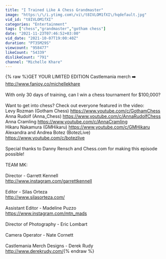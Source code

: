 ```yaml
---
title: "I Trained Like A Chess Grandmaster"
image: "https:\/\/i.ytimg.com\/vi\/t8IVLOM1fXI\/hqdefault.jpg"
vid_id: "t8IVLOM1fXI"
categories: "Entertainment"
tags: ["chess","grandmaster","gotham chess"]
date: "2021-11-23T07:46:52+03:00"
vid_date: "2021-10-07T19:00:40Z"
duration: "PT35M29S"
viewcount: "958477"
likeCount: "54339"
dislikeCount: "791"
channel: "Michelle Khare"
---
```

{% raw %}GET YOUR LIMITED EDITION Castlemania merch ➡️ <a rel="nofollow" target="blank" href="http://www.fanjoy.co/michellekhare">http://www.fanjoy.co/michellekhare</a><br /><br />With only 30 days of training, can I win a chess tournament for $100,000? <br /><br />Want to get into chess? Check out everyone featured in the video:<br />Levy Rozman (Gotham Chess) <a rel="nofollow" target="blank" href="https://www.youtube.com/c/GothamChess">https://www.youtube.com/c/GothamChess</a> <br />Anna Rudolf (Anna_Chess) <a rel="nofollow" target="blank" href="https://www.youtube.com/c/AnnaRudolfChess">https://www.youtube.com/c/AnnaRudolfChess</a> <br />Anna Cramling <a rel="nofollow" target="blank" href="https://www.youtube.com/c/AnnaCramling">https://www.youtube.com/c/AnnaCramling</a><br />Hikaru Nakamura (GMHikaru) <a rel="nofollow" target="blank" href="https://www.youtube.com/c/GMHikaru">https://www.youtube.com/c/GMHikaru</a> <br />Alexandra and Andrea Botez (BotezLive) <a rel="nofollow" target="blank" href="https://www.youtube.com/c/botezlive">https://www.youtube.com/c/botezlive</a><br /><br />Special thanks to Danny Rensch and Chess.com for making this episode possible!<br /><br />TEAM MK:<br /><br />Director - Garrett Kennell<br /><a rel="nofollow" target="blank" href="http://www.instagram.com/garrettkennell​">http://www.instagram.com/garrettkennell​</a><br /><br />Editor - Silas Orteza<br /><a rel="nofollow" target="blank" href="http://www.silasorteza.com/​">http://www.silasorteza.com/​</a><br /><br />Assistant Editor - Madeline Puzzo<br /><a rel="nofollow" target="blank" href="https://www.instagram.com/mtn_mads​">https://www.instagram.com/mtn_mads​</a> <br /><br />Director of Photography - Eric Lombart <br /><br />Camera Operator - Nate Cornett <br /><br />Castlemania Merch Designs - Derek Rudy<br /><a rel="nofollow" target="blank" href="http://www.derekrudy.com/">http://www.derekrudy.com/</a>{% endraw %}
